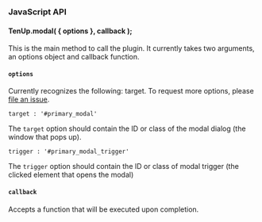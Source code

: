 ### JavaScript API

#### TenUp.modal( { options }, callback );

This is the main method to call the plugin. It currently takes two arguments, an options object and callback function.

#### `options`

Currently recognizes the following: target. To request more options, please [file an issue](https://github.com/10up/wp-component-library/issues).

`target : '#primary_modal'`

The `target` option should contain the ID or class of the modal dialog (the window that pops up).

`trigger : '#primary_modal_trigger'`

The `trigger` option should contain the ID or class of modal trigger (the clicked element that opens the modal)

#### `callback`

Accepts a function that will be executed upon completion.
